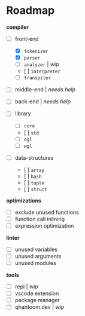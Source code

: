 # Roadmap

**compiler**

* [ ] front-end
  * [x] `tokenizer`
  * [x] `parser`
  * [ ] `analyzer` | *wip*
  * [ ] `interpreter`
  * [ ] `transpiler`

* [ ] middle-end | *needs help*
* [ ] back-end | *needs help*

* [ ] library
  * [ ] `core`
  * [ ] `std`
  * [ ] `ogl`
  * [ ] `wgl`

* [ ] data-structures
  * [ ] `array`
  * [ ] `hash`
  * [ ] `tuple`
  * [ ] `struct`

**optimizations**

* [ ] exclude unused functions
* [ ] function call inlining
* [ ] expression optimization

**linter**

* [ ] unused variables
* [ ] unused arguments
* [ ] unused modules

**tools**

* [ ] repl | *wip*
* [ ] vscode extension
* [ ] package manager
* [ ] qhantoom.dev | *wip*
